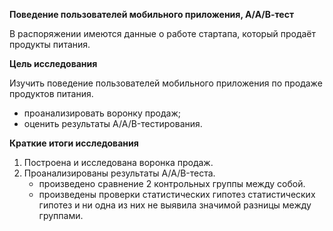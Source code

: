 **Поведение пользователей мобильного приложения, А/А/В-тест**

В распоряжении имеются данные о работе стартапа, который продаёт продукты питания. 

**Цель исследования**

Изучить поведение пользователей мобильного приложения по продаже продуктов питания.
- проанализировать воронку продаж;
- оценить результаты A/A/B-тестирования.

**Краткие итоги исследования**

1. Построена и исследована воронка продаж.
2. Проанализированы результаты A/A/B-теста.
   - произведено сравнение 2 контрольных группы между собой.
   - произведены проверки статистических гипотез статистических гипотез и ни одна из них не выявила значимой разницы между группами.
